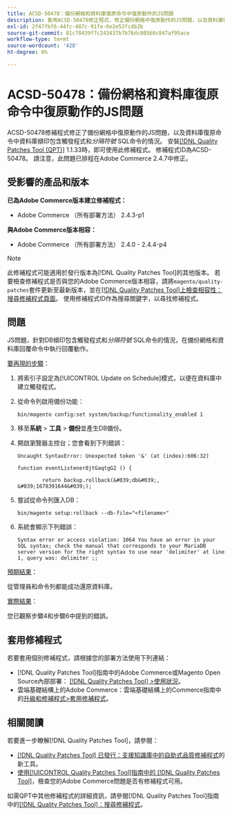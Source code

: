 ```yaml
---
title: ACSD-50478：備份網格和資料庫復原命令中復原動作的JS問題
description: 套用ACSD-50478修正程式，修正備份網格中復原動作的JS問題，以及資料庫復原命令（針對DB傾印包含觸發程式和*分隔符號* SQL命令的情況）。
exl-id: 2f47fbf6-44fc-487c-91fe-6e2e52fcdb2b
source-git-commit: 81c78439f7c243437b7b76dc80560c847af95ace
workflow-type: tm+mt
source-wordcount: '428'
ht-degree: 0%

---
```


# ACSD-50478：備份網格和資料庫復原命令中復原動作的JS問題

ACSD-50478修補程式修正了備份網格中復原動作的JS問題，以及資料庫復原命令中資料庫傾印包含觸發程式和&#x200B;*分隔符號* SQL命令的情況。 安裝[[!DNL Quality Patches Tool (QPT)]](https://experienceleague.adobe.com/en/docs/commerce-knowledge-base/kb/announcements/commerce-announcements/magento-quality-patches-released-new-tool-to-self-serve-quality-patches) 1.1.33時，即可使用此修補程式。 修補程式ID為ACSD-50478。 請注意，此問題已排程在Adobe Commerce 2.4.7中修正。

## 受影響的產品和版本

**已為Adobe Commerce版本建立修補程式：**

* Adobe Commerce （所有部署方法） 2.4.3-p1

**與Adobe Commerce版本相容：**

* Adobe Commerce （所有部署方法） 2.4.0 - 2.4.4-p4

>[!NOTE]
>
>此修補程式可能適用於發行版本為[!DNL Quality Patches Tool]的其他版本。 若要檢查修補程式是否與您的Adobe Commerce版本相容，請將`magento/quality-patches`套件更新至最新版本，並在[[!DNL Quality Patches Tool]上檢查相容性：搜尋修補程式頁面](https://experienceleague.adobe.com/tools/commerce-quality-patches/index.html)。 使用修補程式ID作為搜尋關鍵字，以尋找修補程式。

## 問題

JS問題，針對DB傾印包含觸發程式和&#x200B;*分隔符號* SQL命令的情況，在備份網格和資料庫回覆命令中執行回覆動作。

<u>要再現的步驟</u>：

1. 將索引子設定為[!UICONTROL Update on Schedule]模式，以便在資料庫中建立觸發程式。
1. 從命令列啟用備份功能：

   `bin/magento config:set system/backup/functionality_enabled 1`

1. 移至&#x200B;**系統** > **工具** > **備份**&#x200B;並產生DB備份。
1. 開啟瀏覽器主控台；您會看到下列錯誤：

   ```
   Uncaught SyntaxError: Unexpected token '&' (at (index):606:32)
   
   function eventListener8jtGaqtgG2 () {
   
           return backup.rollback(&#039;db&#039;, &#039;1678391644&#039;);
   ```

1. 嘗試從命令列匯入DB：

   `bin/magento setup:rollback --db-file="<filename>"`

1. 系統會顯示下列錯誤：

   ```
   Syntax error or access violation: 1064 You have an error in your SQL syntax; check the manual that corresponds to your MariaDB server version for the right syntax to use near 'delimiter' at line 1, query was: delimiter ;;
   ```

<u>預期結果</u>：

從管理員和命令列都能成功還原資料庫。

<u>實際結果</u>：

您已觀察步驟4和步驟6中提到的錯誤。

## 套用修補程式

若要套用個別修補程式，請根據您的部署方法使用下列連結：

* [!DNL Quality Patches Tool]指南中的Adobe Commerce或Magento Open Source內部部署： [[!DNL Quality Patches Tool] >使用狀況](/help/tools/quality-patches-tool/usage.md)。
* 雲端基礎結構上的Adobe Commerce：雲端基礎結構上的Commerce指南中的[升級和修補程式>套用修補程式](https://experienceleague.adobe.com/docs/commerce-cloud-service/user-guide/develop/upgrade/apply-patches.html)。

## 相關閱讀

若要進一步瞭解[!DNL Quality Patches Tool]，請參閱：

* [[!DNL Quality Patches Tool] 已發行：支援知識庫中的自助式品質修補程式](https://experienceleague.adobe.com/en/docs/commerce-knowledge-base/kb/announcements/commerce-announcements/magento-quality-patches-released-new-tool-to-self-serve-quality-patches)的新工具。
* [使用[!UICONTROL Quality Patches Tool]指南中的 [!DNL Quality Patches Tool]](/help/tools/quality-patches-tool/patches-available-in-qpt/check-patch-for-magento-issue-with-magento-quality-patches.md)，檢查您的Adobe Commerce問題是否有修補程式可用。


如需QPT中其他修補程式的詳細資訊，請參閱[!DNL Quality Patches Tool]指南中的[[!DNL Quality Patches Tool]：搜尋修補程式](https://experienceleague.adobe.com/tools/commerce-quality-patches/index.html)。
